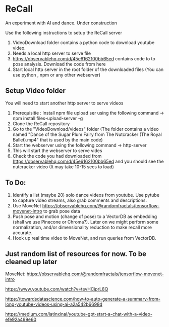 # ReCall
An experiment with AI and dance. Under construction

Use the following instructions to setup the ReCall server

1. VideoDownload folder contains a python code to download youtube video.
2. Needs a local http server to serve file
3. https://observablehq.com/d/45e6162100bb65ed contains code to to pose analysis. Download the code from here
4. Start local http server in the root folder of the downloaded files (You can use python , npm or any other webserver)


## Setup Video folder
You will need to start another http server to serve videos

1. Prerequisitie : Install npm file upload ser using the following command -> npm install files-upload-server -g
2. Clone the ReCall repository
3. Go to the "VideoDownload/videos" folder (The folder contains a video named "Dance of the Sugar Plum Fairy from The Nutcracker (The Royal Ballet).mp4" that is used by the main code)
4. Start the webserver using the following command -> http-server
5. This will start the webserver to serve vides
6. Check the code you had downloaded from https://observablehq.com/d/45e6162100bb65ed and you should see the nutcracker video (It may take 10-15 secs to load)

## To Do:
1. Identify a list (maybe 20) solo dance videos from youtube. Use pytube to capture video streams, also grab comments and descriptions.
2. Use MoveNet https://observablehq.com/@randomfractals/tensorflow-movenet-intro to grab pose data
3. Push pose and motion (change of pose) to a VectorDB as embedding (shall we use Pinecone or Chroma?). Later on we might perform some normalization, and/or dimensionality reduction to make recall more accurate.
4. Hook up real time video to MoveNet, and run queries from VectorDB.


## Just random list of resources for now. To be cleaned up later

MoveNet: https://observablehq.com/@randomfractals/tensorflow-movenet-intro

https://www.youtube.com/watch?v=tevHCiprL8Q

https://towardsdatascience.com/how-to-auto-generate-a-summary-from-long-youtube-videos-using-ai-a2a542b6698d

https://medium.com/latinxinai/youtube-gpt-start-a-chat-with-a-video-efe92a499e60
